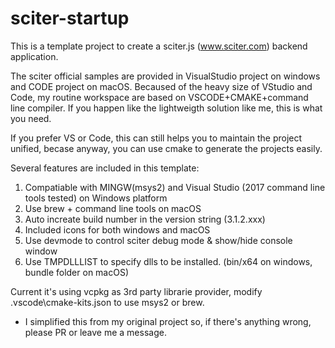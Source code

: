 # sciter-startup

This is a template project to create a sciter.js (www.sciter.com) backend application.

The sciter official samples are provided in VisualStudio project on windows and CODE project on macOS.
Becaused of the heavy size of VStudio and Code, my routine workspace are based on VSCODE+CMAKE+command line compiler.
If you happen like the lightweigth solution like me, this is what you need.

If you prefer VS or Code, this can still helps you to maintain the project unified, becase anyway, you can 
use cmake to generate the projects easily.

Several features are included in this template:

1. Compatiable with MINGW(msys2) and Visual Studio (2017 command line tools tested) on Windows platform
2. Use brew + command line tools on macOS
3. Auto increate build number in the version string (3.1.2.xxx)
4. Included icons for both windows and macOS
5. Use devmode to control sciter debug mode & show/hide console window
6. Use TMPDLLLIST to specify dlls to be installed. (bin/x64 on windows, bundle folder on macOS)

Current it's using vcpkg as 3rd party librarie provider, modify .vscode\cmake-kits.json to use msys2 or brew.

- I simplified this from my original project so, if there's anything wrong, please PR or leave me a message.

